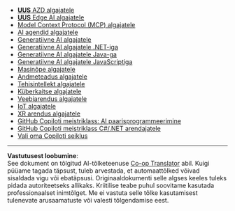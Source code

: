 <!--
CO_OP_TRANSLATOR_METADATA:
{
  "original_hash": "1ca17f25db3762aab74c3543070fcfc0",
  "translation_date": "2025-10-22T12:41:05+00:00",
  "source_file": "src/co_op_translator/templates/other_courses.md",
  "language_code": "et"
}
-->
<!-- CO-OP TRANSLATOR OTHER COURSES START -->
- [**UUS** AZD algajatele](https://github.com/microsoft/AZD-for-beginners?WT.mc_id=academic-105485-koreyst)
- [**UUS** Edge AI algajatele](https://github.com/microsoft/edgeai-for-beginners?WT.mc_id=academic-105485-koreyst)
- [Model Context Protocol (MCP) algajatele](https://github.com/microsoft/mcp-for-beginners?WT.mc_id=academic-105485-koreyst)
- [AI agendid algajatele](https://github.com/microsoft/ai-agents-for-beginners?WT.mc_id=academic-105485-koreyst)
- [Generatiivne AI algajatele](https://github.com/microsoft/generative-ai-for-beginners?WT.mc_id=academic-105485-koreyst)
- [Generatiivne AI algajatele .NET-iga](https://github.com/microsoft/Generative-AI-for-beginners-dotnet?WT.mc_id=academic-105485-koreyst)
- [Generatiivne AI algajatele Java-ga](https://github.com/microsoft/generative-ai-for-beginners-java?WT.mc_id=academic-105485-koreyst)
- [Generatiivne AI algajatele JavaScriptiga](https://github.com/microsoft/generative-ai-with-javascript?WT.mc_id=academic-105485-koreyst)
- [Masinõpe algajatele](https://akams/ml-beginners?WT.mc_id=academic-105485-koreyst)
- [Andmeteadus algajatele](https://aka.ms/datascience-beginners?WT.mc_id=academic-105485-koreyst)
- [Tehisintellekt algajatele](https://aka.ms/ai-beginners?WT.mc_id=academic-105485-koreyst)
- [Küberkaitse algajatele](https://github.com/microsoft/Security-101?WT.mc_id=academic-96948-sayoung)
- [Veebiarendus algajatele](https://aka.ms/webdev-beginners?WT.mc_id=academic-105485-koreyst)
- [IoT algajatele](https://aka.ms/iot-beginners?WT.mc_id=academic-105485-koreyst)
- [XR arendus algajatele](https://github.com/microsoft/xr-development-for-beginners?WT.mc_id=academic-105485-koreyst)
- [GitHub Copiloti meistriklass: AI paarisprogrammeerimine](https://aka.ms/GitHubCopilotAI?WT.mc_id=academic-105485-koreyst)
- [GitHub Copiloti meistriklass C#/.NET arendajatele](https://github.com/microsoft/mastering-github-copilot-for-dotnet-csharp-developers?WT.mc_id=academic-105485-koreyst)
- [Vali oma Copiloti seiklus](https://github.com/microsoft/CopilotAdventures?WT.mc_id=academic-105485-koreyst)
<!-- CO-OP TRANSLATOR OTHER COURSES END -->

---

**Vastutusest loobumine**:  
See dokument on tõlgitud AI-tõlketeenuse [Co-op Translator](https://github.com/Azure/co-op-translator) abil. Kuigi püüame tagada täpsust, tuleb arvestada, et automaattõlked võivad sisaldada vigu või ebatäpsusi. Originaaldokumenti selle algses keeles tuleks pidada autoriteetseks allikaks. Kriitilise teabe puhul soovitame kasutada professionaalset inimtõlget. Me ei vastuta selle tõlke kasutamisest tulenevate arusaamatuste või valesti tõlgendamise eest.